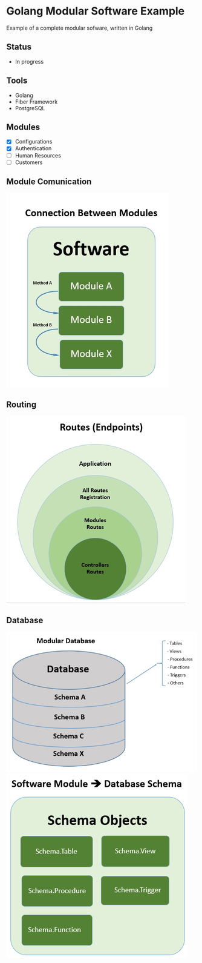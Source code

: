 # Golang Modular Software Example
Example of a complete modular sofware, written in Golang 


## Status
- In progress


## Tools
- Golang
- Fiber Framework
- PostgreSQL


## Modules
- [x] Configurations 
- [x] Authentication
- [ ] Human Resources
- [ ] Customers

## Module Comunication
![Comunication Between Modules](docs/Comunication.jpg)

## Routing 
![Routing](docs/Routes.jpg)

## Database 
![Database Schemas](docs/Database.jpg)
![Schema Objects](docs/Schema-Objects.png)